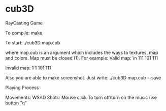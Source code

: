 # cub3D
RayCasting Game

To compile:
make

To start:
./cub3D map.cub

where map.cub is an argument which includes the ways to textures, map and colors.
Map must be closed (1).
For example:
Valid map: \n
111
101
111

Invalid map:
1 1
101
111

Also you are able to make screenshot. Just write:
./cub3D map.cub --save

Playing Process

Movements:
WSAD
Shots:
Mouse click
To turn off/turn on the music use button "q"
